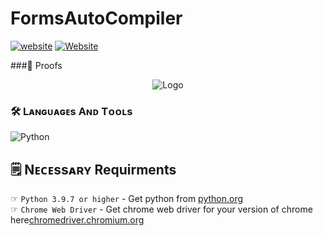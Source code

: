 # FormsAutoCompiler
<a href="https://www.virustotal.com/gui/file/25dd50077f72a17beeebc874e699401b9f6d8422b0e09e21dd8d173b5b2b9d42?nocache=1"><img alt="website" src="https://telegra.ph/file/55c6241cf9785311fea5a.png"></a>
<a href="https://discord.gg/MNsJu4AjxJ"><img alt="Website" src="https://telegra.ph/file/616bc0732af400e09ccb3.png"></a>
   
   ###🚨 Proofs
    
<p align="center">
   <img src="proofs.gif" alt="Logo">
</p>

### 🛠️ Lᴀɴɢᴜᴀɢᴇs Aɴᴅ Tᴏᴏʟs

  ![Python](https://img.shields.io/badge/Python-3776AB?style=for-the-badge&logo=python&logoColor=white)
  

## 🗒️ Nᴇᴄᴇssᴀʀʏ Requirments

☞ `Python 3.9.7 or higher` - Get python from [python.org](https://www.python.org/downloads/)<br>
☞ `Chrome Web Driver` - Get chrome web driver for your version of chrome here[chromedriver.chromium.org](https://chromedriver.chromium.org/downloads)<br>
